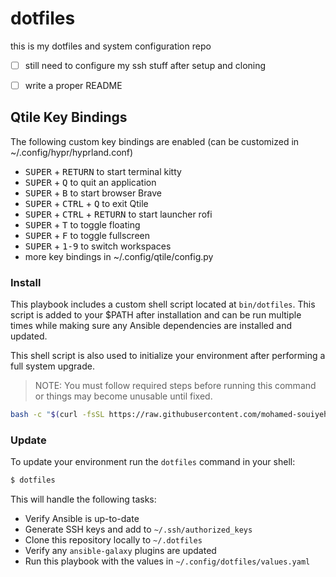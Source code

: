 # dotfiles
this is my dotfiles and system configuration repo

- [ ] still need to configure my ssh stuff after setup and cloning
- [ ] write a proper README


## Qtile Key Bindings

The following custom key bindings are enabled (can be customized in ~/.config/hypr/hyprland.conf)

- <kbd>SUPER</kbd> + <kbd>RETURN</kbd> to start terminal kitty
- <kbd>SUPER</kbd> + <kbd>Q</kbd> to quit an application
- <kbd>SUPER</kbd> + <kbd>B</kbd> to start browser Brave
- <kbd>SUPER</kbd> + <kbd>CTRL</kbd> + <kbd>Q</kbd> to exit Qtile
- <kbd>SUPER</kbd></kbd> + <kbd>CTRL</kbd> + <kbd>RETURN</kbd> to start launcher rofi
- <kbd>SUPER</kbd> + <kbd>T</kbd> to toggle floating
- <kbd>SUPER</kbd> + <kbd>F</kbd> to toggle fullscreen
- <kbd>SUPER</kbd> + <kbd>1-9</kbd> to switch workspaces
- more key bindings in ~/.config/qtile/config.py

### Install

This playbook includes a custom shell script located at `bin/dotfiles`. This script is added to your $PATH after installation and can be run multiple times while making sure any Ansible dependencies are installed and updated.

This shell script is also used to initialize your environment after performing a full system upgrade.

> NOTE: You must follow required steps before running this command or things may become unusable until fixed.

```bash
bash -c "$(curl -fsSL https://raw.githubusercontent.com/mohamed-souiyeh/dotfiles/master/bin/dotfiles)"
```

### Update

To update your environment run the `dotfiles` command in your shell:

```bash
$ dotfiles
```

This will handle the following tasks:

- Verify Ansible is up-to-date
- Generate SSH keys and add to `~/.ssh/authorized_keys`
- Clone this repository locally to `~/.dotfiles`
- Verify any `ansible-galaxy` plugins are updated
- Run this playbook with the values in `~/.config/dotfiles/values.yaml`